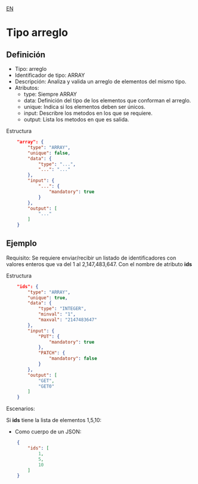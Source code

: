 [EN](ARRAY.md)
# Tipo arreglo

## Definición
* Tipo: arreglo
* Identificador de tipo: ARRAY
* Descripción: Analiza y valida un arreglo de elementos del mismo tipo.
* Atributos:
  * type: Siempre ARRAY
  * data: Definición del tipo de los elementos que conforman el arreglo.
  * unique: Indica si los elementos deben ser únicos.
  * input: Describre los metodos en los que se requiere.
  * output: Lista los metodos en que es salida.

Estructura
```json
	"array": {
		"type": "ARRAY",
		"unique": false,
		"data": {
			"type": "...",
			"...": "..."
		},
		"input": {
			"...": {
				"mandatory": true
			}
		},
		"output": [
			"..."
		]
	}
```

## Ejemplo

Requisito: Se requiere enviar/recibir un listado de identificadores con valores enteros que va del 1 al 2,147,483,647.
Con el nombre de atributo __ids__

Estructura
```json
	"ids": {
		"type": "ARRAY",
		"unique": true,
		"data": {
			"type": "INTEGER",
			"minval": "1",
			"maxval": "2147483647"
		},
		"input": {
			"PUT": {
				"mandatory": true
			},
			"PATCH": {
				"mandatory": false
			}
		},
		"output": [
			"GET",
			"GET0"
		]
	}
```

Escenarios:

Si __ids__ tiene la lista de elementos 1,5,10:
* Como cuerpo de un JSON:
```json
	{
		"ids": [
			1,
			5,
			10
		]
	}
```
